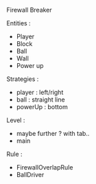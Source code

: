 Firewall Breaker

Entities :

* Player
* Block
* Ball
* Wall
* Power up


Strategies :

* player : left/right
* ball : straight line
* powerUp : bottom


Level :

* maybe further ? with tab..
* main


Rule :

* FirewallOverlapRule
* BallDriver
